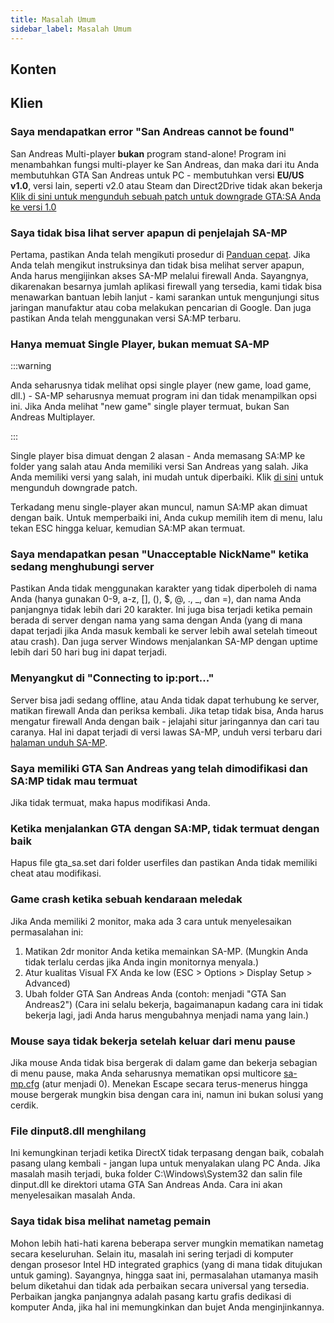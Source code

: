 ```yaml
---
title: Masalah Umum
sidebar_label: Masalah Umum
---
```


## Konten

## Klien

### Saya mendapatkan error "San Andreas cannot be found"

San Andreas Multi-player **bukan** program stand-alone! Program ini menambahkan fungsi multi-player ke San Andreas, dan maka dari itu Anda membutuhkan GTA San Andreas untuk PC - membutuhkan versi **EU/US v1.0**, versi lain, seperti v2.0 atau Steam dan Direct2Drive tidak akan bekerja [Klik di sini untuk mengunduh sebuah patch untuk downgrade GTA:SA Anda ke versi 1.0](http://grandtheftauto.filefront.com/file/GTA_SA_Downgrader_Patch;74661)

### Saya tidak bisa lihat server apapun di penjelajah SA-MP

Pertama, pastikan Anda telah mengikuti prosedur di [Panduan cepat](https://team.sa-mp.com/wiki/Getting_Started). Jika Anda telah mengikut instruksinya dan tidak bisa melihat server apapun, Anda harus mengijinkan akses SA-MP melalui firewall Anda. Sayangnya, dikarenakan besarnya jumlah aplikasi firewall yang tersedia, kami tidak bisa menawarkan bantuan lebih lanjut - kami sarankan untuk mengunjungi situs jaringan manufaktur atau coba melakukan pencarian di Google. Dan juga pastikan Anda telah menggunakan versi SA:MP terbaru.

### Hanya memuat Single Player, bukan memuat SA-MP

:::warning

Anda seharusnya tidak melihat opsi single player (new game, load game, dll.) - SA-MP seharusnya memuat program ini dan tidak menampilkan opsi ini. Jika Anda melihat "new game" single player termuat, bukan San Andreas Multiplayer.

:::

Single player bisa dimuat dengan 2 alasan - Anda memasang SA:MP ke folder yang salah atau Anda memiliki versi San Andreas yang salah. Jika Anda memiliki versi yang salah, ini mudah untuk diperbaiki. Klik [di sini](http://grandtheftauto.filefront.com/file/GTA_SA_Downgrader_Patch;74661) untuk mengunduh downgrade patch.

Terkadang menu single-player akan muncul, namun SA:MP akan dimuat dengan baik. Untuk memperbaiki ini, Anda cukup memilih item di menu, lalu tekan ESC hingga keluar, kemudian SA:MP akan termuat.

### Saya mendapatkan pesan "Unacceptable NickName" ketika sedang menghubungi server

Pastikan Anda tidak menggunakan karakter yang tidak diperboleh di nama Anda (hanya gunakan 0-9, a-z, \[\], (), \$, @, ., \_, dan =), dan nama Anda panjangnya tidak lebih dari 20 karakter. Ini juga bisa terjadi ketika pemain berada di server dengan nama yang sama dengan Anda (yang di mana dapat terjadi jika Anda masuk kembali ke server lebih awal setelah timeout atau crash). Dan juga server Windows menjalankan SA-MP dengan uptime lebih dari 50 hari bug ini dapat terjadi.

### Menyangkut di "Connecting to ip:port..."

Server bisa jadi sedang offline, atau Anda tidak dapat terhubung ke server, matikan firewall Anda dan periksa kembali. Jika tetap tidak bisa, Anda harus mengatur firewall Anda dengan baik - jelajahi situr jaringannya dan cari tau caranya. Hal ini dapat terjadi di versi lawas SA-MP, unduh versi terbaru dari [halaman unduh SA-MP](http://sa-mp.com/download.php).

### Saya memiliki GTA San Andreas yang telah dimodifikasi dan SA:MP tidak mau termuat

Jika tidak termuat, maka hapus modifikasi Anda.

### Ketika menjalankan GTA dengan SA:MP, tidak termuat dengan baik

Hapus file gta_sa.set dari folder userfiles dan pastikan Anda tidak memiliki cheat atau modifikasi.

### Game crash ketika sebuah kendaraan meledak

Jika Anda memiliki 2 monitor, maka ada 3 cara untuk menyelesaikan permasalahan ini:

1. Matikan 2dr monitor Anda ketika memainkan SA-MP. (Mungkin Anda tidak terlalu cerdas jika Anda ingin monitornya menyala.)
2. Atur kualitas Visual FX Anda ke low (ESC > Options > Display Setup > Advanced)
3. Ubah folder GTA San Andreas Anda (contoh: menjadi "GTA San Andreas2") (Cara ini selalu bekerja, bagaimanapun kadang cara ini tidak bekerja lagi, jadi Anda harus mengubahnya menjadi nama yang lain.)

### Mouse saya tidak bekerja setelah keluar dari menu pause

Jika mouse Anda tidak bisa bergerak di dalam game dan bekerja sebagian di menu pause, maka Anda seharusnya mematikan opsi multicore [sa-mp.cfg](../../../client/ClientCommands#file-sa-mpcfg "Sa-mp.cfg") (atur menjadi 0). Menekan Escape secara terus-menerus hingga mouse bergerak mungkin bisa dengan cara ini, namun ini bukan solusi yang cerdik.

### File dinput8.dll menghilang

Ini kemungkinan terjadi ketika DirectX tidak terpasang dengan baik, cobalah pasang ulang kembali - jangan lupa untuk menyalakan ulang PC Anda. Jika masalah masih terjadi, buka folder C:\\Windows\\System32 dan salin file dinput.dll ke direktori utama GTA San Andreas Anda. Cara ini akan menyelesaikan masalah Anda.

### Saya tidak bisa melihat nametag pemain

Mohon lebih hati-hati karena beberapa server mungkin mematikan nametag secara keseluruhan. Selain itu, masalah ini sering terjadi di komputer dengan prosesor Intel HD integrated graphics (yang di mana tidak ditujukan untuk gaming). Sayangnya, hingga saat ini, permasalahan utamanya masih belum diketahui dan tidak ada perbaikan secara universal yang tersedia. Perbaikan jangka panjangnya adalah pasang kartu grafis dedikasi di komputer Anda, jika hal ini memungkinkan dan bujet Anda menginjinkannya.
